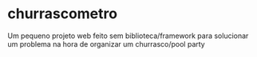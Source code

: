 # churrascometro
Um pequeno projeto web feito sem biblioteca/framework para solucionar um problema na hora de organizar um churrasco/pool party
